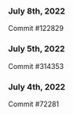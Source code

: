 ### July 8th, 2022

Commit #122829

### July 5th, 2022

Commit #314353


### July 4th, 2022

Commit #72281
